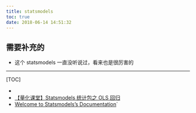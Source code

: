 ```yaml
---
title: statsmodels
toc: true
date: 2018-06-14 14:51:32
---
```

## 需要补充的

* 这个 statsmodels 一直没听说过，看来也是很厉害的

---

[TOC]

- 
- [【量化课堂】Statsmodels 统计包之 OLS 回归](https://www.joinquant.com/post/1786?f=study&m=python)
- [Welcome to Statsmodels’s Documentation](http://www.statsmodels.org/stable/index.html)`